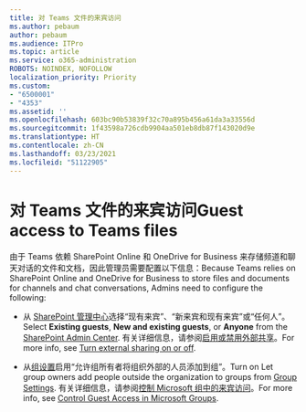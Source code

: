 ```yaml
---
title: 对 Teams 文件的来宾访问
ms.author: pebaum
author: pebaum
ms.audience: ITPro
ms.topic: article
ms.service: o365-administration
ROBOTS: NOINDEX, NOFOLLOW
localization_priority: Priority
ms.custom:
- "6500001"
- "4353"
ms.assetid: ''
ms.openlocfilehash: 603bc90b53839f32c70a895b456a61da3a33556d
ms.sourcegitcommit: 1f43598a726cdb9904aa501eb8db87f143020d9e
ms.translationtype: HT
ms.contentlocale: zh-CN
ms.lasthandoff: 03/23/2021
ms.locfileid: "51122905"
---
```

# <a name="guest-access-to-teams-files"></a><span data-ttu-id="d6e8e-102">对 Teams 文件的来宾访问</span><span class="sxs-lookup"><span data-stu-id="d6e8e-102">Guest access to Teams files</span></span>

<span data-ttu-id="d6e8e-103">由于 Teams 依赖 SharePoint Online 和 OneDrive for Business 来存储频道和聊天对话的文件和文档，因此管理员需要配置以下信息：</span><span class="sxs-lookup"><span data-stu-id="d6e8e-103">Because Teams relies on SharePoint Online and OneDrive for Business to store files and documents for channels and chat conversations, Admins need to configure the following:</span></span>

- <span data-ttu-id="d6e8e-104">从 [SharePoint 管理中心](https://admin.microsoft.com/sharepoint?page=sharing&modern=true)选择“现有来宾”、“新来宾和现有来宾”或“任何人”。</span><span class="sxs-lookup"><span data-stu-id="d6e8e-104">Select **Existing guests**, **New and existing guests**, or **Anyone** from the [SharePoint Admin Center](https://admin.microsoft.com/sharepoint?page=sharing&modern=true).</span></span> <span data-ttu-id="d6e8e-105">有关详细信息，请参阅[启用或禁用外部共享](https://docs.microsoft.com/sharepoint/turn-external-sharing-on-or-off)。</span><span class="sxs-lookup"><span data-stu-id="d6e8e-105">For more info, see [Turn external sharing on or off](https://docs.microsoft.com/sharepoint/turn-external-sharing-on-or-off).</span></span>

- <span data-ttu-id="d6e8e-106">从[组设置](https://admin.microsoft.com/Adminportal/Home?source=applauncher#/Settings/Services/:/Settings/L1/O365Groups)启用“允许组所有者将组织外部的人员添加到组”。</span><span class="sxs-lookup"><span data-stu-id="d6e8e-106">Turn on Let group owners add people outside the organization to groups from [Group Settings](https://admin.microsoft.com/Adminportal/Home?source=applauncher#/Settings/Services/:/Settings/L1/O365Groups).</span></span> <span data-ttu-id="d6e8e-107">有关详细信息，请参阅[控制 Microsoft 组中的来宾访问](https://docs.microsoft.com/microsoftteams/teams-dependencies#control-guest-access-in-office-365-groups)。</span><span class="sxs-lookup"><span data-stu-id="d6e8e-107">For more info, see [Control Guest Access in Microsoft Groups](https://docs.microsoft.com/microsoftteams/teams-dependencies#control-guest-access-in-office-365-groups).</span></span>

